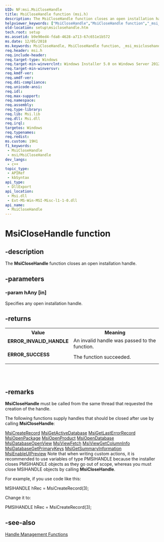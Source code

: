 ```yaml
---
UID: NF:msi.MsiCloseHandle
title: MsiCloseHandle function (msi.h)
description: The MsiCloseHandle function closes an open installation handle.
helpviewer_keywords: ["MsiCloseHandle","MsiCloseHandle function","_msi_msiclosehandle","msi/MsiCloseHandle","setup.msiclosehandle"]
old-location: setup\msiclosehandle.htm
tech.root: setup
ms.assetid: b9e90ed4-fda8-4628-a713-67c651e1b572
ms.date: 12/05/2018
ms.keywords: MsiCloseHandle, MsiCloseHandle function, _msi_msiclosehandle, msi/MsiCloseHandle, setup.msiclosehandle
req.header: msi.h
req.include-header: 
req.target-type: Windows
req.target-min-winverclnt: Windows Installer 5.0 on Windows Server 2012, Windows 8, Windows Server 2008 R2 or Windows 7. Windows Installer 4.0 or Windows Installer 4.5 on   Windows Server 2008 or Windows Vista. Windows Installer on Windows Server 2003 or Windows XP. See the Windows Installer Run-Time Requirements for information about the minimum Windows service pack that is required by a Windows Installer version.
req.target-min-winversvr: 
req.kmdf-ver: 
req.umdf-ver: 
req.ddi-compliance: 
req.unicode-ansi: 
req.idl: 
req.max-support: 
req.namespace: 
req.assembly: 
req.type-library: 
req.lib: Msi.lib
req.dll: Msi.dll
req.irql: 
targetos: Windows
req.typenames: 
req.redist: 
ms.custom: 19H1
f1_keywords:
 - MsiCloseHandle
 - msi/MsiCloseHandle
dev_langs:
 - c++
topic_type:
 - APIRef
 - kbSyntax
api_type:
 - DllExport
api_location:
 - Msi.dll
 - Ext-MS-Win-MSI-Misc-l1-1-0.dll
api_name:
 - MsiCloseHandle
---
```


# MsiCloseHandle function


## -description

The 
<b>MsiCloseHandle</b> function closes an open installation handle.

## -parameters

### -param hAny [in]

Specifies any open installation handle.

## -returns

<table>
<tr>
<th>Value</th>
<th>Meaning</th>
</tr>
<tr>
<td width="40%">
<dl>
<dt><b>ERROR_INVALID_HANDLE</b></dt>
</dl>
</td>
<td width="60%">
An invalid handle was passed to the function.

</td>
</tr>
<tr>
<td width="40%">
<dl>
<dt><b>ERROR_SUCCESS</b></dt>
</dl>
</td>
<td width="60%">
The function succeeded.

</td>
</tr>
</table>
 


<div> </div>

## -remarks

<b>MsiCloseHandle</b> must be called from the same thread that requested the creation of the handle.

The following functions supply handles that should be closed after use by calling 
<b>MsiCloseHandle</b>:

<a href="https://docs.microsoft.com/windows/desktop/api/msiquery/nf-msiquery-msicreaterecord">MsiCreateRecord</a>
<a href="https://docs.microsoft.com/windows/desktop/api/msiquery/nf-msiquery-msigetactivedatabase">MsiGetActiveDatabase</a>
<a href="https://docs.microsoft.com/windows/desktop/api/msiquery/nf-msiquery-msigetlasterrorrecord">MsiGetLastErrorRecord</a>
<a href="https://docs.microsoft.com/windows/desktop/api/msi/nf-msi-msiopenpackagea">MsiOpenPackage</a>
<a href="https://docs.microsoft.com/windows/desktop/api/msi/nf-msi-msiopenproducta">MsiOpenProduct</a>
<a href="https://docs.microsoft.com/windows/desktop/api/msiquery/nf-msiquery-msiopendatabasea">MsiOpenDatabase</a>
<a href="https://docs.microsoft.com/windows/desktop/api/msiquery/nf-msiquery-msidatabaseopenviewa">MsiDatabaseOpenView</a>
<a href="https://docs.microsoft.com/windows/desktop/api/msiquery/nf-msiquery-msiviewfetch">MsiViewFetch</a>
<a href="https://docs.microsoft.com/windows/desktop/api/msiquery/nf-msiquery-msiviewgetcolumninfo">MsiViewGetColumnInfo</a>
<a href="https://docs.microsoft.com/windows/desktop/api/msiquery/nf-msiquery-msidatabasegetprimarykeysa">MsiDatabaseGetPrimaryKeys</a>
<a href="https://docs.microsoft.com/windows/desktop/api/msiquery/nf-msiquery-msigetsummaryinformationa">MsiGetSummaryInformation</a>
<a href="https://docs.microsoft.com/windows/desktop/api/msiquery/nf-msiquery-msienableuipreview">MsiEnableUIPreview</a>
Note that when writing custom actions, it is recommended to use variables of type PMSIHANDLE because the installer closes PMSIHANDLE objects as they go out of scope, whereas you must close MSIHANDLE objects by calling 
<b>MsiCloseHandle</b>.

For example, if you use code like this:

MSIHANDLE hRec = MsiCreateRecord(3);

Change it to:

PMSIHANDLE hRec = MsiCreateRecord(3);

## -see-also

<a href="https://docs.microsoft.com/windows/desktop/Msi/installer-function-reference">Handle Management Functions</a>

